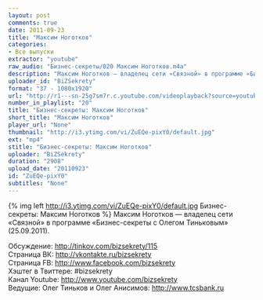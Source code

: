 ```yaml
---
layout: post
comments: true
date: 2011-09-23
title: "Максим Ноготков"
categories:
- Все выпуски
extractor: "youtube"
raw_audio: "Бизнес-секреты/020 Максим Ноготков.m4a"
description: "Максим Ноготков — владелец сети «Связной» в программе «Бизнес-секреты с Олегом Тиньковым» (25.09.2011).\n\nОбсуждение: http://tinkov.com/bizsekrety/115\nСтраница ВК: http://vkontakte.ru/bizsekrety\nСтраница FB: http://www.facebook.com/bizsekrety\nХэштег в Твиттере: #bizsekrety\nКанал Youtube: http://www.youtube.com/bizsekrety\nВедущие: Олег Тиньков и Олег Анисимов: http://www.tcsbank.ru"
uploader_id: "BiZSekrety"
format: "37 - 1080x1920"
url: "http://r1---sn-25g7sm7r.c.youtube.com/videoplayback?source=youtube&mt=1362329176&mv=m&newshard=yes&ms=au&ip=92.255.182.31&key=yt1&sver=3&itag=37&fexp=909703%2C923002%2C929209%2C916613%2C920704%2C912806%2C902000%2C922403%2C922405%2C929901%2C913605%2C925006%2C906938%2C931202%2C908529%2C920201%2C930101%2C906834%2C926403%2C913570%2C901451&sparams=cp%2Cid%2Cip%2Cipbits%2Citag%2Cratebypass%2Csource%2Cupn%2Cexpire&ipbits=8&expire=1362352743&cp=U0hVR1NQUF9JTUNONV9LSlRIOjNaUk1pVG1hVHRm&upn=5QlrEonMFM0&id=66e1107bea62c58d&ratebypass=yes&signature=A99232E8D19C1661963307C3CA724E39B7434809.75690C02C0C5426ADF39911FEDD0CE77A9161364"
number_in_playlist: "20"
title: "Бизнес-секреты: Максим Ноготков"
short_title: "Максим Ноготков"
player_url: "None"
thumbnail: "http://i3.ytimg.com/vi/ZuEQe-pixY0/default.jpg"
ext: "mp4"
stitle: "Бизнес-секреты: Максим Ноготков"
uploader: "BiZSekrety"
duration: "2908"
upload_date: "20110923"
id: "ZuEQe-pixY0"
subtitles: "None"
---
```


{% img left http://i3.ytimg.com/vi/ZuEQe-pixY0/default.jpg Бизнес-секреты: Максим Ноготков %}
Максим Ноготков — владелец сети «Связной» в программе «Бизнес-секреты с Олегом Тиньковым» (25.09.2011).  
  
Обсуждение: http://tinkov.com/bizsekrety/115  
Страница ВК: http://vkontakte.ru/bizsekrety  
Страница FB: http://www.facebook.com/bizsekrety  
Хэштег в Твиттере: #bizsekrety  
Канал Youtube: http://www.youtube.com/bizsekrety  
Ведущие: Олег Тиньков и Олег Анисимов: http://www.tcsbank.ru